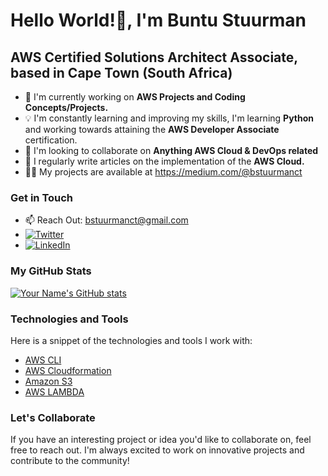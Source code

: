 # Hello World!👋, I'm Buntu Stuurman

##  AWS Certified Solutions Architect Associate, based in Cape Town (South Africa)

- 🚀 I'm currently working on **AWS Projects and Coding Concepts/Projects.**
- 💡 I'm constantly learning and improving my skills, I'm learning **Python** and working towards attaining the **AWS Developer Associate** certification.
- 👯 I'm looking to collaborate on **Anything AWS Cloud & DevOps related**
- 📝 I regularly write articles on the implementation of the **AWS Cloud.**
- 👨‍💻 My projects are available at https://medium.com/@bstuurmanct

### Get in Touch
- 📫 Reach Out: bstuurmanct@gmail.com
- [![Twitter](https://img.shields.io/badge/-Twitter-1DA1F2?style=flat-square&logo=twitter&logoColor=white)](https://twitter.com/buntus_)
- [![LinkedIn](https://img.shields.io/badge/-LinkedIn-0077B5?style=flat-square&logo=linkedin&logoColor=white)](https://linkedin.com/Buntu-Stuurman)

### My GitHub Stats
[![Your Name's GitHub stats](https://github-readme-stats.vercel.app/api?username=yourusername&show_icons=true&theme=dark)](https://github.com/yourusername)

### Technologies and Tools
Here is a snippet of the technologies and tools I work with:
- [AWS CLI](https://aws.amazon.com/cli/)
- [AWS Cloudformation](https://docs.aws.amazon.com/AWSCloudFormation/latest/UserGuide/Welcome.html)
- [Amazon S3](https://aws.amazon.com/s3/)
- [AWS LAMBDA](https://aws.amazon.com/lambda/)

### Let's Collaborate
If you have an interesting project or idea you'd like to collaborate on, feel free to reach out. I'm always excited to work on innovative projects and contribute to the community!

<!---
buntu-s/buntu-s is a ✨ special ✨ repository because its `README.md` (this file) appears on your GitHub profile.
You can click the Preview link to take a look at your changes.
--->
